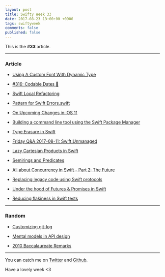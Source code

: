 ```yaml
---
layout: post
title: Swifty Week 33
date: 2017-08-23 13:00:00 +0900
tags: swiftyweek
comments: false
published: false
---
```


This is the **#33** article. 

---

### Article

* [Using A Custom Font With Dynamic Type](https://useyourloaf.com/blog/using-a-custom-font-with-dynamic-type)

* [#316: Codable Dates 📠](https://littlebitesofcocoa.com/316-codable-dates)

* [Swift Local Refactoring](https://swift.org/blog/swift-local-refactoring/)

* [Pattern for Swift Errors.swift](https://gist.github.com/nicklockwood/c5f075dd9e714ad8524859c6bd46069f)

* [On Upcoming Changes in iOS 11](https://cromulentlabs.wordpress.com/2017/08/22/on-upcoming-changes-in-ios-11/)

* [Building a command line tool using the Swift Package Manager](https://www.swiftbysundell.com/posts/building-a-command-line-tool-using-the-swift-package-manager)

* [Type Erasure in Swift](https://www.slacktime.org/type-erasure/)

* [Friday Q&A 2017-08-11: Swift.Unmanaged](https://www.mikeash.com/pyblog/friday-qa-2017-08-11-swiftunmanaged.html)

* [Lazy Cartesian Products in Swift](http://www.figure.ink/blog/2017/7/30/lazy-permutations-in-swift)

* [Semirings and Predicates](http://www.fewbutripe.com/swift/math/algebra/semiring/2017/08/01/semirings-and-predicates.html)

* [All about Concurrency in Swift - Part 2: The Future](https://www.uraimo.com/2017/07/22/all-about-concurrency-in-swift-2-the-future/)

* [Replacing legacy code using Swift protocols](https://www.swiftbysundell.com/posts/replacing-legacy-code-using-swift-protocols)

* [Under the hood of Futures & Promises in Swift](https://www.swiftbysundell.com/posts/under-the-hood-of-futures-and-promises-in-swift)

* [Reducing flakiness in Swift tests](https://www.swiftbysundell.com/posts/reducing-flakiness-in-swift-tests)

---

### Random

* [Customizing git-log](https://www.jessesquires.com/blog/customizing-git-log/)

* [Mental models in API design](https://oleb.net/blog/2017/07/mental-models-in-api-design/)

* [2010 Baccalaureate Remarks](https://www.princeton.edu/news/2010/05/30/2010-baccalaureate-remarks)

---

You can catch me on [Twitter](https://twitter.com/pixyzehn) and [Github](https://github.com/pixyzehn).

Have a lovely week <3


